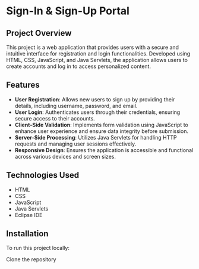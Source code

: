 # Sign-In & Sign-Up Portal

## Project Overview

This project is a web application that provides users with a secure and intuitive interface for registration and login functionalities. Developed using HTML, CSS, JavaScript, and Java Servlets, the application allows users to create accounts and log in to access personalized content.

## Features

- **User Registration**: Allows new users to sign up by providing their details, including username, password, and email.
- **User Login**: Authenticates users through their credentials, ensuring secure access to their accounts.
- **Client-Side Validation**: Implements form validation using JavaScript to enhance user experience and ensure data integrity before submission.
- **Server-Side Processing**: Utilizes Java Servlets for handling HTTP requests and managing user sessions effectively.
- **Responsive Design**: Ensures the application is accessible and functional across various devices and screen sizes.

## Technologies Used

- HTML
- CSS
- JavaScript
- Java Servlets
- Eclipse IDE

## Installation

To run this project locally:

 Clone the repository
   
   
